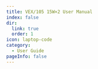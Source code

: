 ```yaml
---
title: VEX/105 15W×2 User Manual
index: false
dir:
  link: true
  order: 1
icon: laptop-code
category:
  - User Guide
pageInfo: false
---
```


<Catalog />